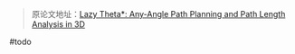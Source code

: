 > 原论文地址：[Lazy Theta*: Any-Angle Path Planning and Path Length Analysis in 3D](http://idm-lab.org/bib/abstracts/papers/aaai10b.pdf)

#todo 